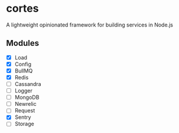 # cortes
A lightweight opinionated framework for building services in Node.js

## Modules
- [x] Load
- [x] Config
- [x] BullMQ
- [x] Redis
- [ ] Cassandra
- [ ] Logger
- [ ] MongoDB
- [ ] Newrelic
- [ ] Request
- [x] Sentry
- [ ] Storage